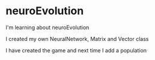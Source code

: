 # neuroEvolution
I'm learning about neuroEvolution

I created my own NeuralNetwork, Matrix and Vector class

I have created the game and next time I add a population
